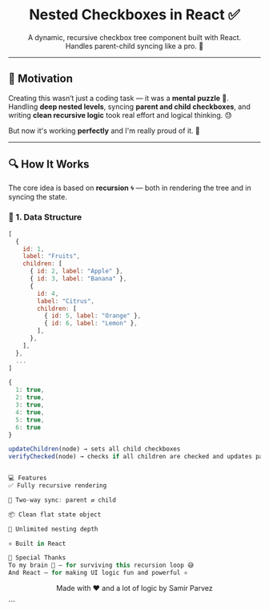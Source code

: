 <h1 align="center">Nested Checkboxes in React ✅</h1>

<p align="center">
  A dynamic, recursive checkbox tree component built with React.<br />
  Handles parent-child syncing like a pro. 🎯
</p>

---

## 🧠 Motivation

Creating this wasn’t just a coding task — it was a **mental puzzle** 🧩.  
Handling **deep nested levels**, syncing **parent and child checkboxes**, and writing **clean recursive logic** took real effort and logical thinking. 😓

But now it's working **perfectly** and I'm really proud of it. 💪

---

## 🔍 How It Works

The core idea is based on **recursion** 🌀 — both in rendering the tree and in syncing the state.

### 🧾 1. Data Structure

```js
[
  {
    id: 1,
    label: "Fruits",
    children: [
      { id: 2, label: "Apple" },
      { id: 3, label: "Banana" },
      {
        id: 4,
        label: "Citrus",
        children: [
          { id: 5, label: "Orange" },
          { id: 6, label: "Lemon" },
        ],
      },
    ],
  },
  ...
]

{
  1: true,
  2: true,
  3: true,
  4: true,
  5: true,
  6: true
}

updateChildren(node) → sets all child checkboxes
verifyChecked(node) → checks if all children are checked and updates parent


💻 Features
✅ Fully recursive rendering

🔄 Two-way sync: parent ⇄ child

📦 Clean flat state object

🌲 Unlimited nesting depth

⚛️ Built in React

🙌 Special Thanks
To my brain 🧠 — for surviving this recursion loop 😅
And React — for making UI logic fun and powerful ⚛️
```
<p align="center"> Made with ❤️ and a lot of logic by Samir Parvez </p> ```
